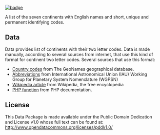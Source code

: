 <a href="https://datahub.io/core/continent-codes"><img src="https://badgen.net/badge/icon/View%20on%20datahub.io/orange?icon=https://datahub.io/datahub-cube-badge-icon.svg&label&scale=1.25)" alt="badge" /></a>

A list of the seven continents with English names and short, unique and permanent identifying codes.

## Data

Data provides list of continents with their two letter codes. 
Data is made manually, according to several sources from internet, that use this kind of format for continent two letter codes.
Several sources that use this format:

 - [Country codes](http://www.geonames.org/countries/) from The GeoNames geographical database.
 - [Abbreviations](http://planetarynames.wr.usgs.gov/Abbreviations) from International Astronomical Union (IAU) Working Group for Planetary System Nomenclature (WGPSN)
 - [Wikipedia article](https://en.wikipedia.org/wiki/List_of_sovereign_states_and_dependent_territories_by_continent_%28data_file%29#Data_file) from Wikipedia, the free encyclopedia
 - [PHP function](http://php.net/manual/en/function.geoip-continent-code-by-name.php) from PHP documentation.


## License

This Data Package is made available under the Public Domain Dedication and License v1.0 whose full text can be found at: http://www.opendatacommons.org/licenses/pddl/1.0/